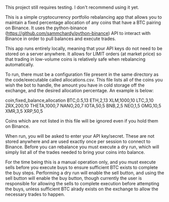 This project still requires testing. I don't recommend using it yet.

This is a simple cryptocurrency portfolio rebalancing app that allows you to maintain a fixed percentage allocation of any coins that have a BTC pairing on Binance. It uses the python-binance (https://github.com/sammchardy/python-binance) API to interact with Binance in order to pull balances and execute trades. 

This app runs entirely locally, meaning that your API keys do not need to be stored on a server anywhere. It allows for LIMIT orders (at market price) so that trading in low-volume coins is relatively safe when rebalancing automatically.

To run, there must be a configuration file present in the same directory as the code/executable called allocations.csv. This file lists all of the coins you wish the bot to handle, the amount you have in cold storage off the exchange, and the desired allocation percentage. An example is below:

coin,fixed_balance,allocation
BTC,0.5,13
ETH,2,13
XLM,1000,10
LTC,3,10
ZRX,200,10
THETA,1000,7
NANO,20,7
IOTA,50,5
BNB,2,5
NEO,1,5
OMG,10,5
XMR,3,5
XRP,50,5

Coins which are not listed in this file will be ignored even if you hold them on Binance. 

When run, you will be asked to enter your API key/secret. These are not stored anywhere and are used exactly once per session to connect to Binance. Before you can rebalance you must execute a dry run, which will simply list all of the trades needed to bring your coins into balance. 

For the time being this is a manual operation only, and you must execute sells before you execute buys to ensure sufficient BTC exists to complete the buy steps. Performing a dry run will enable the sell button, and using the sell button will enable the buy button, though currently the user is responsible for allowing the sells to complete execution before attempting the buys, unless sufficient BTC alrady exists on the exchange to allow the necessary trades to happen.



